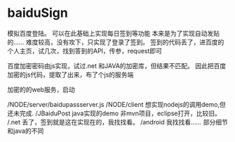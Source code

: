 # baiduSign
模拟百度登陆。
可以在此基础上实现每日签到等功能
本来是为了实现自动发贴的…… 难度较高，没有攻下，只实现了登录了签到。
签到的代码丢了，进百度的个人主页，试几次，找到答到的API，传参，request即可

百度加密密码由js实现，试过.net 和JAVA的加密库，但结果不匹配。
因此把百度加密的js代码，提取了出来，布了个js的服务端

加密的的web服务，启动

/NODE/server/baidupassserver.js
/NODE/client 想实现nodejs的调用demo,但还未完成.
/JBaiduPost  java实现的demo 非mvn项目，eclipse打开，比较旧。
/.net 丢了，签到就是这在实现在的，我找找看。
/android 我找找看…… 部分细节和java的不同
